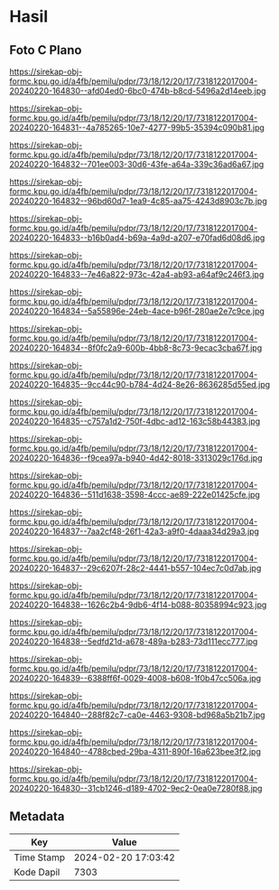 # Hasil

## Foto C Plano

https://sirekap-obj-formc.kpu.go.id/a4fb/pemilu/pdpr/73/18/12/20/17/7318122017004-20240220-164830--afd04ed0-6bc0-474b-b8cd-5496a2d14eeb.jpg

https://sirekap-obj-formc.kpu.go.id/a4fb/pemilu/pdpr/73/18/12/20/17/7318122017004-20240220-164831--4a785265-10e7-4277-99b5-35394c090b81.jpg

https://sirekap-obj-formc.kpu.go.id/a4fb/pemilu/pdpr/73/18/12/20/17/7318122017004-20240220-164832--701ee003-30d6-43fe-a64a-339c36ad6a67.jpg

https://sirekap-obj-formc.kpu.go.id/a4fb/pemilu/pdpr/73/18/12/20/17/7318122017004-20240220-164832--96bd60d7-1ea9-4c85-aa75-4243d8903c7b.jpg

https://sirekap-obj-formc.kpu.go.id/a4fb/pemilu/pdpr/73/18/12/20/17/7318122017004-20240220-164833--b16b0ad4-b69a-4a9d-a207-e70fad6d08d6.jpg

https://sirekap-obj-formc.kpu.go.id/a4fb/pemilu/pdpr/73/18/12/20/17/7318122017004-20240220-164833--7e46a822-973c-42a4-ab93-a64af9c246f3.jpg

https://sirekap-obj-formc.kpu.go.id/a4fb/pemilu/pdpr/73/18/12/20/17/7318122017004-20240220-164834--5a55896e-24eb-4ace-b96f-280ae2e7c9ce.jpg

https://sirekap-obj-formc.kpu.go.id/a4fb/pemilu/pdpr/73/18/12/20/17/7318122017004-20240220-164834--8f0fc2a9-600b-4bb8-8c73-9ecac3cba67f.jpg

https://sirekap-obj-formc.kpu.go.id/a4fb/pemilu/pdpr/73/18/12/20/17/7318122017004-20240220-164835--9cc44c90-b784-4d24-8e26-8636285d55ed.jpg

https://sirekap-obj-formc.kpu.go.id/a4fb/pemilu/pdpr/73/18/12/20/17/7318122017004-20240220-164835--c757a1d2-750f-4dbc-ad12-163c58b44383.jpg

https://sirekap-obj-formc.kpu.go.id/a4fb/pemilu/pdpr/73/18/12/20/17/7318122017004-20240220-164836--f9cea97a-b940-4d42-8018-3313029c176d.jpg

https://sirekap-obj-formc.kpu.go.id/a4fb/pemilu/pdpr/73/18/12/20/17/7318122017004-20240220-164836--511d1638-3598-4ccc-ae89-222e01425cfe.jpg

https://sirekap-obj-formc.kpu.go.id/a4fb/pemilu/pdpr/73/18/12/20/17/7318122017004-20240220-164837--7aa2cf48-26f1-42a3-a9f0-4daaa34d29a3.jpg

https://sirekap-obj-formc.kpu.go.id/a4fb/pemilu/pdpr/73/18/12/20/17/7318122017004-20240220-164837--29c6207f-28c2-4441-b557-104ec7c0d7ab.jpg

https://sirekap-obj-formc.kpu.go.id/a4fb/pemilu/pdpr/73/18/12/20/17/7318122017004-20240220-164838--1626c2b4-9db6-4f14-b088-80358994c923.jpg

https://sirekap-obj-formc.kpu.go.id/a4fb/pemilu/pdpr/73/18/12/20/17/7318122017004-20240220-164838--5edfd21d-a678-489a-b283-73d111ecc777.jpg

https://sirekap-obj-formc.kpu.go.id/a4fb/pemilu/pdpr/73/18/12/20/17/7318122017004-20240220-164839--6388ff6f-0029-4008-b608-1f0b47cc506a.jpg

https://sirekap-obj-formc.kpu.go.id/a4fb/pemilu/pdpr/73/18/12/20/17/7318122017004-20240220-164840--288f82c7-ca0e-4463-9308-bd968a5b21b7.jpg

https://sirekap-obj-formc.kpu.go.id/a4fb/pemilu/pdpr/73/18/12/20/17/7318122017004-20240220-164840--4788cbed-29ba-4311-890f-16a623bee3f2.jpg

https://sirekap-obj-formc.kpu.go.id/a4fb/pemilu/pdpr/73/18/12/20/17/7318122017004-20240220-164830--31cb1246-d189-4702-9ec2-0ea0e7280f88.jpg


## Metadata

| Key        | Value               |
| ---------- | ------------------- |
| Time Stamp | 2024-02-20 17:03:42 |
| Kode Dapil | 7303                |



